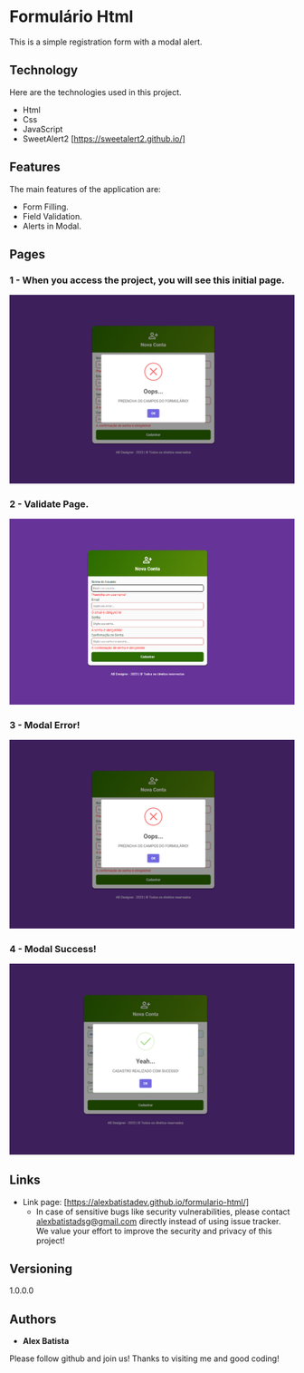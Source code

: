 
# Formulário Html


This is a simple registration form with a modal alert.


## Technology 

Here are the technologies used in this project.

* Html
* Css
* JavaScript
* SweetAlert2 [https://sweetalert2.github.io/]


## Features

The main features of the application are:
 - Form Filling.
 - Field Validation.
 - Alerts in Modal.

## Pages


### 1 - When you access the project, you will see this initial page.

![Homepage image](https://github.com/alexbatistadev/formulario-html/blob/main/img/readme/alert-error.png)

### 2 - Validate Page.

![Validate Page](https://github.com/alexbatistadev/formulario-html/blob/main/img/readme/validate-form.png)

### 3 - Modal Error!

![Modal error](https://github.com/alexbatistadev/formulario-html/blob/main/img/readme/alert-error.png)

### 4 - Modal Success!

![Modal success](https://github.com/alexbatistadev/formulario-html/blob/main/img/readme/alert-success.png)


## Links
  - Link page: [https://alexbatistadev.github.io/formulario-html/]
    - In case of sensitive bugs like security vulnerabilities, please contact
      alexbatistadsg@gmail.com directly instead of using issue tracker. We value your effort
      to improve the security and privacy of this project!

  ## Versioning

  1.0.0.0


  ## Authors

  * **Alex Batista** 

  Please follow github and join us!
  Thanks to visiting me and good coding!
